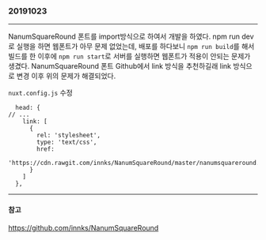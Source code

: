 ### 20191023
---

NanumSquareRound 폰트를 import방식으로 하여서 개발을 하였다.
npm run dev로 실행을 하면 웹폰트가 아무 문제 없었는데, 배포를 하다보니 `npm run build`를 해서 빌드를 한 이후에 `npm run start`로 서버를 실행하면 웹폰트가 적용이 안되는 문제가 생겼다.
NanumSquareRound 폰트 Github에서 link 방식을 추천하길래 link 방식으로 변경 이후 위의 문제가 해결되었다.

`nuxt.config.js` 수정

```
  head: {
// ...
    link: [
      {
        rel: 'stylesheet',
        type: 'text/css',
        href:
          'https://cdn.rawgit.com/innks/NanumSquareRound/master/nanumsquareround.min.css'
      }
    ]
  },
```

---
#### 참고

https://github.com/innks/NanumSquareRound